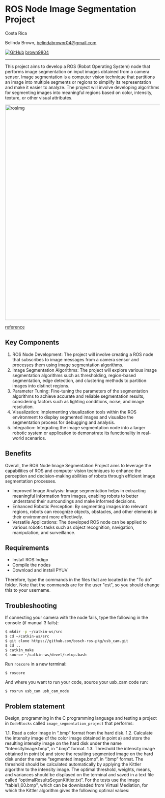 # ROS Node Image Segmentation Project

Costa Rica

Belinda Brown, belindabrownr04@gmail.com

[![GitHub](https://img.shields.io/badge/--181717?logo=github&logoColor=ffffff)](https://github.com/)
[brown9804](https://github.com/brown9804)

----------

This project aims to develop a ROS (Robot Operating System) node that performs image segmentation on input images obtained from a camera sensor. Image segmentation is a computer vision technique that partitions an image into multiple segments or regions to simplify its representation and make it easier to analyze. The project will involve developing algorithms for segmenting images into meaningful regions based on color, intensity, texture, or other visual attributes.

<img width="700" src="https://intorobotics.com/wp-content/uploads/2023/09/template-for-a-ros-subscriber-in-python.jpg" alt="rosImg"/> 

[reference](https://intorobotics.com/template-for-a-ros-subscriber-in-python/)

## Key Components
1. ROS Node Development: The project will involve creating a ROS node that subscribes to image messages from a camera sensor and processes them using image segmentation algorithms.
2. Image Segmentation Algorithms: The project will explore various image segmentation algorithms such as thresholding, region-based segmentation, edge detection, and clustering methods to partition images into distinct regions.
3. Parameter Tuning: Fine-tuning the parameters of the segmentation algorithms to achieve accurate and reliable segmentation results, considering factors such as lighting conditions, noise, and image resolution.
4. Visualization: Implementing visualization tools within the ROS environment to display segmented images and visualize the segmentation process for debugging and analysis.
5. Integration: Integrating the image segmentation node into a larger robotic system or application to demonstrate its functionality in real-world scenarios.

## Benefits

Overall, the ROS Node Image Segmentation Project aims to leverage the capabilities of ROS and computer vision techniques to enhance the perception and decision-making abilities of robots through efficient image segmentation processes.

- Improved Image Analysis: Image segmentation helps in extracting meaningful information from images, enabling robots to better understand their surroundings and make informed decisions.
- Enhanced Robotic Perception: By segmenting images into relevant regions, robots can recognize objects, obstacles, and other elements in their environment more effectively.
- Versatile Applications: The developed ROS node can be applied to various robotic tasks such as object recognition, navigation, manipulation, and surveillance.


## Requirements

* Install ROS Indigo
* Compile the nodes
* Download and install PYUV

Therefore, type the commands in the files that are located in the "To do" folder. Note that the commands are for the user "est", so you should change this to your username.

## Troubleshooting

If connecting your camera with the node fails, type the following in the console (if manual 3 fails):

```bash
$ mkdir -p ~/catkin-ws/src
$ cd ~/catkin-ws/src
$ git clone https://github.com/bosch-ros-pkg/usb_cam.git
$ cd ..
$ catkin_make
$ source ~/catkin-ws/devel/setup.bash
```

Run `roscore` in a new terminal:

```
$ roscore
```

And where you want to run your code, source your usb_cam code run:

```
$ rosrun usb_cam usb_cam_node
```

## Problem statement 

Design, programming in the C programming language and testing a project in `CodeBlocks` called `image_segmentation_project` that performs:

1.1. Read a color image in “.bmp” format from the hard disk.
1.2. Calculate the intensity image of the color image obtained in point a) and store the resulting intensity image on the hard disk under the name "IntensityImage.bmp", in ".bmp" format.
1.3.  Threshold the intensity image obtained in point b) and store the resulting segmented image on the hard disk under the name “segmented image.bmp”, in “.bmp” format. The threshold should be calculated automatically by applying the Kittler algorithm to the intensity image. The optimal threshold, weights, means, and variances should be displayed on the terminal and saved in a text file called “optimalResultsSegunKittler.txt”. For the tests use the image "table1_00.bmp", which can be downloaded from Virtual Mediation, for which the Kittler algorithm gives the following optimal values:
